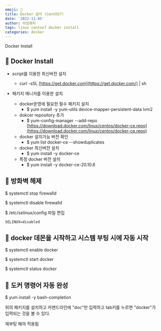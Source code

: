 ```yaml
---
emoji: 🐬
title: Docker 설치 (CentOS7)
date: '2022-11-05'
author: 아임해피
tags: linux centos7 docker install
categories: docker
---
```


Docker Install

## 📓 Docker Install

- script를 이용한 최신버전 설치
    - curl -sSL [https://get.docker.com](https://get.docker.com/) | sh


- 패키지 매니저를 이용한 설치
    - docker운영에 필요한 필수 패키지 설치
        - $ yum install -y yum-utils device-mapper-persistent-data lvm2
    - dokcer repository 추가
        - $ yum-config-manager --add-repo [https://download.docker.com/linux/centos/docker-ce.repo](https://download.docker.com/linux/centos/docker-ce.repo)
    - docker 설치가능 버전 확인
        - $ yum list docker-ce --showduplicates
    - docker 최신버전 설치
        - $ yum install -y docker-ce
    - 특정 docker 버전 설치
        - $ yum install -y docker-ce-20.10.6

## 📔 방화벽 해제

$ systemctl stop firewalld

$ systemctl disable firewalld

$ /etc/selinux/config 파일 편집

```shell
SELINUX=disabled
```

## 📒 docker 데몬을 시작하고 시스템 부팅 시에 자동 시작

$ systemctl enable docker

$ systemctl start docker

$ systemctl status docker

## 📕 도커 명령어 자동 완성

$ yum install -y bash-completion

위의 패키지를 설치하고 커맨드라인에 "doc"만 입력하고 tab키를 누르면 "docker"가 입력되는 것을 볼 수 있다.

재부팅 해야 적용됨


```toc

```
